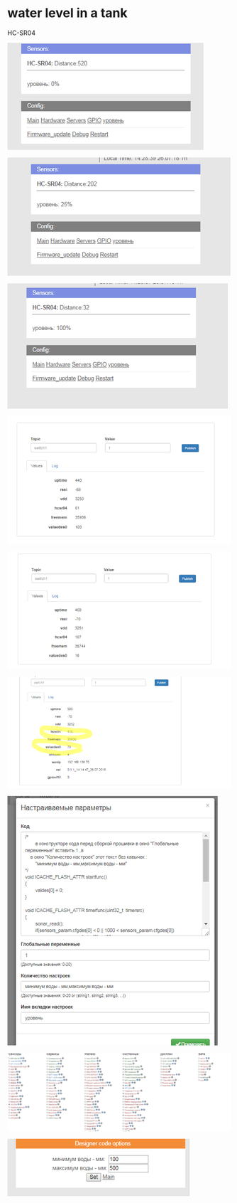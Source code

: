 water level in a tank
=====================


HC-SR04


![water level in a tank](Screenshot_1.png "water level in a tank")


![water level in a tank](Screenshot_2.png "water level in a tank")


![water level in a tank](Screenshot_3.png "water level in a tank")


![water level in a tank](Screenshot_4.png "water level in a tank")


![water level in a tank](Screenshot_5.png "water level in a tank")


![water level in a tank](Screenshot_6.png "water level in a tank")


![water level in a tank](Screenshot_7.png "water level in a tank")


![water level in a tank](Screenshot_8.png "water level in a tank")


![water level in a tank](Screenshot_9.png "water level in a tank")

